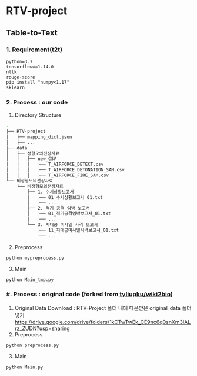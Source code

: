 # RTV-project
## Table-to-Text



### 1. Requirement(t2t)
~~~
python=3.7
tensorflow==1.14.0
nltk
rouge-score
pip install "numpy<1.17"
sklearn
~~~
### 2. Process : our code
1) Directory Structure
```sh
.
├── RTV-project
│   ├── mapping_dict.json
│   ├── ...
├── data
│   ├── 정형모의전장자료
│   │   ├── new_CSV
│   │   │   ├── T_AIRFORCE_DETECT.csv
│   │   │   ├── T_AIRFORCE_DETONATION_SAM.csv
│   │   │   ├── T_AIRFORCE_FIRE_SAM.csv
└── 비정형모의전장자료
    └── 비정형모의전장자료
        ├── 1. 수시상황보고서
        │   ├── 01_수시상황보고서_01.txt
        │   ├── ...
        ├── 2. 적기 공격 임박 보고서
        │   ├── 01_적기공격임박보고서_01.txt
        │   ├── ...
        └── 3. 지대공 미사일 사격 보고서
            ├── 11_지대공미사일사격보고서_01.txt
            └── ...
```
2) Preprocess
~~~
python mypreprocess.py
~~~
3) Main
~~~
python Main_tmp.py
~~~

### #. Process : original code (forked from [tyliupku/wiki2bio](https://github.com/tyliupku/wiki2bio))
1) Original Data Download : RTV-Project 폴더 내에 다운받은 original_data 폴더 넣기  
https://drive.google.com/drive/folders/1kCTwTwEk_CE9nc6q0snXm3lALrz_ZUDN?usp=sharing 
2) Preprocess
~~~
python preprocess.py
~~~
3) Main
~~~
python Main.py
~~~
